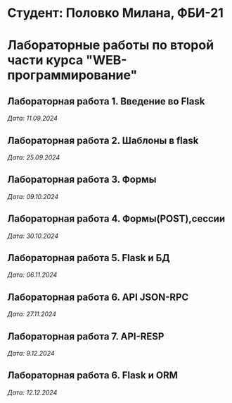 # Студент: Половко Милана, ФБИ-21

# Лабораторные работы по второй части курса "WEB-программирование"

## Лабораторная работа 1. Введение во Flask

*Дата: 11.09.2024*

## Лабораторная работа 2. Шаблоны в flask

*Дата: 25.09.2024*

## Лабораторная работа 3. Формы

*Дата: 09.10.2024*

## Лабораторная работа 4. Формы(POST),сессии

*Дата: 30.10.2024*

## Лабораторная работа 5. Flask и БД

*Дата: 06.11.2024*

## Лабораторная работа 6. API JSON-RPC

*Дата: 27.11.2024*

## Лабораторная работа 7. API-RESP

*Дата: 9.12.2024*

## Лабораторная работа 6. Flask и ORM

*Дата: 12.12.2024*
